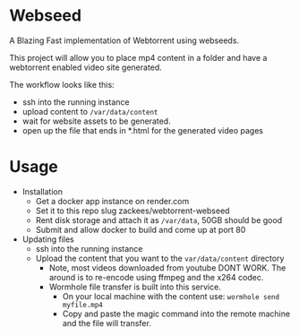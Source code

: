 # Webseed

A Blazing Fast implementation of Webtorrent using webseeds.

This project will allow you to place mp4 content in a folder and have a webtorrent enabled video site generated.

The workflow looks like this:
  * ssh into the running instance
  * upload content to `/var/data/content`
  * wait for website assets to be generated.
  * open up the file that ends in *.html for the generated video pages

# Usage

  * Installation
    * Get a docker app instance on render.com
    * Set it to this repo slug zackees/webtorrent-webseed
    * Rent disk storage and attach it as `/var/data`, 50GB should be good
    * Submit and allow docker to build and come up at port 80
  * Updating files
    * ssh into the running instance
    * Upload the content that you want to the `var/data/content` directory
      * Note, most videos downloaded from youtube DONT WORK. The around is to re-encode using ffmpeg and the x264 codec.
      * Wormhole file transfer is built into this service.
        * On your local machine with the content use: `wormhole send myfile.mp4`
        * Copy and paste the magic command into the remote machine and the file
          will transfer.


